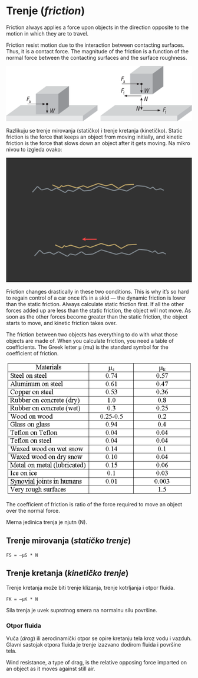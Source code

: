 # Trenje (*friction*)

Friction always applies a force upon objects in the direction opposite to the motion in which they are to travel.

Friction resist motion due to the interaction between contacting surfaces. Thus, it is a contact force. The magnitude of the friction is a function of the normal force between the contacting surfaces and the surface roughness.

![trenje](slike/trenje.png)

Razlikuju se trenje mirovanja (statičko) i trenje kretanja (kinetičko). Static friction is the force that keeps an object from moving initially, and kinetic friction is the force that slows down an object after it gets moving. Na mikro nivou to izgleda ovako:

![trenje](slike/trenje-mikro.png)

Friction changes drastically in these two conditions. This is why it’s so hard to regain control of a car once it’s in a skid — the dynamic friction is lower than the static friction. Always calculate static friction first. If all the other forces added up are less than the static friction, the object will not move. As soon as the other forces become greater than the static friction, the object starts to move, and kinetic friction takes over.

The friction between two objects has everything to do with what those objects are made of. When you calculate friction, you need a table of coefficients. The Greek letter μ (mu) is the standard symbol for the coefficient of friction.

![friction-coefficients](slike/friction-coefficients.gif)

The coefficient of friction is ratio of the force required to move an object over the normal force.

Merna jedinica trenja je njutn (N).

## Trenje mirovanja (*statičko trenje*)

```
FS = –μS * N
```

## Trenje kretanja (*kinetičko trenje*)

Trenje kretanja može biti trenje klizanja, trenje kotrljanja i otpor fluida.

```
FK = –μK * N
```

Sila trenja je uvek suprotnog smera na normalnu silu površine.

### Otpor fluida

Vuča (*drag*) ili aerodinamički otpor se opire kretanju tela kroz vodu i vazduh. Glavni sastojak otpora fluida je trenje izazvano dodirom fluida i površine tela.

Wind resistance, a type of drag, is the relative opposing force imparted on an object as it moves against still air.

